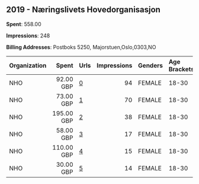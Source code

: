 ## 2019 - Næringslivets Hovedorganisasjon 
**Spent**: 558.00

**Impressions**: 248

**Billing Addresses**: Postboks 5250, Majorstuen,Oslo,0303,NO

|Organization|Spent|Urls|Impressions|Genders|Age Brackets|Country Codes|
|:---|---:|:---|---:|:---|:---|:---|
|NHO|92.00 GBP|[0](https://www.snap.com/political-ads/asset/d37d539d02b161bfd0858aa63f47be77e249c48d626d8a4e1a5ac512f552da76?mediaType=mp4)|94|FEMALE|18-30|norway|
|NHO|73.00 GBP|[1](https://www.snap.com/political-ads/asset/2ead29c46ba043c90bb56653056ef69d4d579cd5513e977723978cc5bb961ece?mediaType=mp4)|70|FEMALE|18-30|norway|
|NHO|195.00 GBP|[2](https://www.snap.com/political-ads/asset/efbbff705d8826c0dd45a09f25841f9fb3d1617fe8bd066cdc252247becf90c4?mediaType=mp4)|38|FEMALE|18-30|norway|
|NHO|58.00 GBP|[3](https://www.snap.com/political-ads/asset/ee68f75f6248f47e8923f6cd0000e040a8d9ca4b073bfa2f784f835f09af11cc?mediaType=mp4)|17|FEMALE|18-30|norway|
|NHO|110.00 GBP|[4](https://www.snap.com/political-ads/asset/2a16b40d8f9f9bb921abaada614a512e368061324b447d8ea91d4a88b8167c53?mediaType=mp4)|15|FEMALE|18-30|norway|
|NHO|30.00 GBP|[5](https://www.snap.com/political-ads/asset/8552c9eee9084cb9b290aba6dbad2dcd15420f07161fc39e15d722bd0d35d9cd?mediaType=mp4)|14|FEMALE|18-30|norway|
